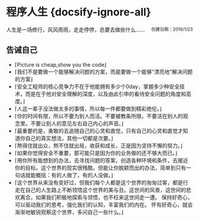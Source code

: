 # 程序人生 {docsify-ignore-all}

<small style="float:right;">创建日期：2019/1/23</small>
人生是一场修行，风风雨雨，走走停停，总要去做些什么......

## 告诫自己

- &lceil;Picture is cheap,show you the code&rfloor;
- &lceil;我们不是要做一个能够解决问题的方案，而是要做一个能够&ldquo;漂亮地&rdquo;解决问题的方案&rfloor;
- &lceil;安全工程师的核心竞争力不在于他能拥有多少个0day，掌握多少种安全技术，而是在于他对安全理解的深度，以及由此引申的看待安全问题的角度和高度。&rfloor;
- &lceil;人这一辈子没法做太多的事情，所以每一件都要做到精彩绝伦。&rfloor;
- &lceil;你的时间有限，所以不要为别人而活。不要被教条所限，不要活在别人的观念里。不要让别人的意见左右自己内心的声音。&rfloor;
- &lceil;最重要的是，勇敢的去追随自己的心灵和直觉，只有自己的心灵和直觉才知道你自己的真实想法，其他一切都是次要。&rfloor;
- &lceil;熬得住就出众，熬不住就出局，收获和成长，正是因为坚持不懈的努力。&rfloor;
- &lceil;如果你觉得安全不重要，那可能只是因为你的业务做的还不够大而已。&rfloor;
- &lceil;用你所有能想到的办法，去寻找问题的答案，创造各种环境和条件，去接近你的目标。这个世界的现实很残酷，但能让你脱颖而出的办法，简单到只有一句话就能概括：有的人做了，有的人没做。&rfloor;
- &lceil;这个世界从来没有变好过，但我们每个人都是这个世界的匆匆过客，都是行走在自己的人生路上不断领悟这个世界的美与丑。这世间的风景，这世间的悲欢离合，如果我们积极地探索与领悟，也不枉来这世间走一遭。&nbsp;保持好奇心，可以驱动我们的思考，强化我们的认知，丰富我们的内在。&nbsp;怀有好奇心，就会渐渐地敏锐观察这个世界，多问自己一些什么。&rfloor;






